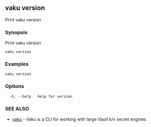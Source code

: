 ## vaku version

Print vaku version

### Synopsis

Print vaku version

```
vaku version
```

### Examples

```
vaku version
```

### Options

```
  -h, --help   help for version
```

### SEE ALSO

* [vaku](vaku.md)	 - Vaku is a CLI for working with large Vault k/v secret engines

